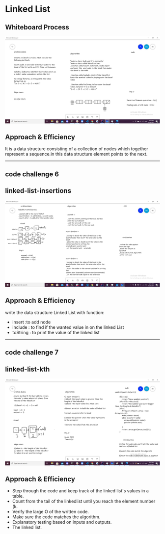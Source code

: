 
# Linked List



## Whiteboard Process

![whiteboard](./linkedList1.png)

## Approach & Efficiency

It is a data structure consisting of a collection of nodes which together represent a sequence.in this data structure element points to the next.
________________________________________________________
## code challenge 6
## linked-list-insertions


![whiteboard](./linkedList2.png)

## Approach & Efficiency
write the data structure Linked List with function:
* insert :to add node
* include : to find if the wanted value in on the linked List
* toString : to print the value of the linked list

--------------------------------------

## code challenge 7
## linked-list-kth

![whiteboard](./linkedlist33.png)

## Approach & Efficiency
* Step through the code and keep track of the linked list's values in a table.
* Count from the tail of the linkedlist until you reach the element number (k.
* Verify the large O of the written code.
* Make sure the code matches the algorithm.
* Explanatory testing based on inputs and outputs.
* The linked list.






